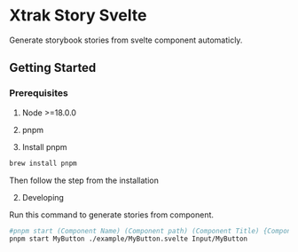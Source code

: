 # Xtrak Story Svelte

Generate storybook stories from svelte component automaticly.

## Getting Started

### Prerequisites

1. Node &gt;=18.0.0
2. pnpm

1. Install pnpm

```bash
brew install pnpm
```

Then follow the step from the installation

2. Developing

Run this command to generate stories from component.

```bash
#pnpm start (Component Name) (Component path) (Component Title) {Component Interface name}
pnpm start MyButton ./example/MyButton.svelte Input/MyButton   
```